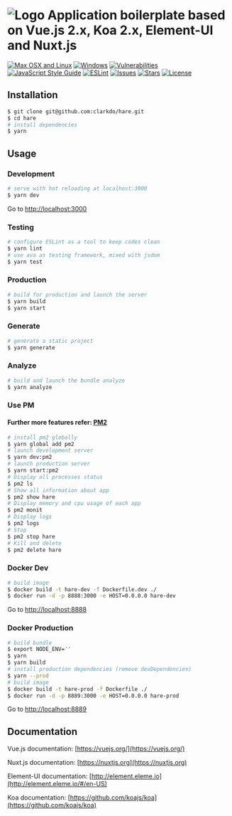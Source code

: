 # ![Logo](http://clarkdo.github.io/public/img/hare-logo-blue.svg) Application boilerplate based on Vue.js 2.x, Koa 2.x, Element-UI and Nuxt.js

[![Max OSX and Linux](https://travis-ci.org/clarkdo/hare.svg?branch=master)](https://travis-ci.org/clarkdo/hare)
[![Windows](https://ci.appveyor.com/api/projects/status/16eua6xnlnwxqomp?svg=true)](https://ci.appveyor.com/project/clarkdo/hare)
[![Vulnerabilities](https://snyk.io/test/github/clarkdo/hare/badge.svg)](https://snyk.io/test/github/clarkdo/hare)
[![JavaScript Style Guide](https://img.shields.io/badge/code_style-standard-brightgreen.svg)](https://standardjs.com)
[![ESLint](https://img.shields.io/badge/styled_with-eslint-blue.svg?colorB=8080f2)](https://github.com/eslint/eslint)
[![Issues](https://img.shields.io/github/issues/clarkdo/hare.svg)](https://github.com/clarkdo/hare/issues)
[![Stars](https://img.shields.io/github/stars/clarkdo/hare.svg)](https://github.com/clarkdo/hare/stargazers)
[![License](https://img.shields.io/badge/license-MIT-blue.svg)](https://raw.githubusercontent.com/clarkdo/hare/master/LICENSE)

## Installation

``` bash
$ git clone git@github.com:clarkdo/hare.git
$ cd hare
# install dependencies
$ yarn
```

## Usage

### Development

``` bash
# serve with hot reloading at localhost:3000
$ yarn dev
```

Go to [http://localhost:3000](http://localhost:3000)

### Testing

``` bash
# configure ESLint as a tool to keep codes clean
$ yarn lint
# use ava as testing framework, mixed with jsdom
$ yarn test
```

### Production

``` bash
# build for production and launch the server
$ yarn build
$ yarn start
```

### Generate

``` bash
# generate a static project
$ yarn generate
```

### Analyze

``` bash
# build and launch the bundle analyze
$ yarn analyze
```

### Use PM

#### Further more features refer: [PM2](https://github.com/Unitech/pm2)

``` bash
# install pm2 globally
$ yarn global add pm2
# launch development server
$ yarn dev:pm2
# launch production server
$ yarn start:pm2
# Display all processes status
$ pm2 ls
# Show all information about app
$ pm2 show hare
# Display memory and cpu usage of each app
$ pm2 monit
# Display logs
$ pm2 logs
# Stop
$ pm2 stop hare
# Kill and delete
$ pm2 delete hare
```

### Docker Dev

``` bash
# build image
$ docker build -t hare-dev -f Dockerfile.dev ./
$ docker run -d -p 8888:3000 -e HOST=0.0.0.0 hare-dev
```

Go to [http://localhost:8888](http://locdoalhost:8888)

### Docker Production

``` bash
# build bundle
$ export NODE_ENV=''
$ yarn
$ yarn build
# install production dependencies (remove devDependencies)
$ yarn --prod
# build image
$ docker build -t hare-prod -f Dockerfile ./
$ docker run -d -p 8889:3000 -e HOST=0.0.0.0 hare-prod
```

Go to [http://localhost:8889](http://locdoalhost:8889)

## Documentation

Vue.js documentation: [https://vuejs.org/](https://vuejs.org/)

Nuxt.js documentation: [https://nuxtjs.org](https://nuxtjs.org)

Element-UI documentation: [http://element.eleme.io](http://element.eleme.io/#/en-US)

Koa documentation: [https://github.com/koajs/koa](https://github.com/koajs/koa)
